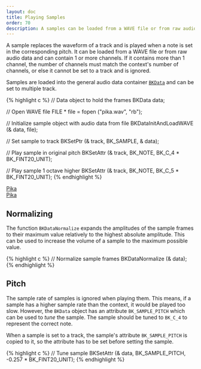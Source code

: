 ```yaml
---
layout: doc
title: Playing Samples
order: 70
description: A samples can be loaded from a WAVE file or from raw audio data and can contain 1 or more channels.
---
```


A sample replaces the waveform of a track and is played when a note is set in the corresponding pitch. It can be loaded from a WAVE file or from raw audio data and can contain 1 or more channels. If it contains more than 1 channel, the number of channels must match the context's number of channels, or else it cannot be set to a track and is ignored.

Samples are loaded into the general audio data container [`BKData`](../data-object/) and can be set to multiple track.

{% highlight c %}
// Data object to hold the frames
BKData data;

// Open WAVE file
FILE * file = fopen ("pika.wav", "rb");

// Initialize sample object with audio data from file
BKDataInitAndLoadWAVE (& data, file);

// Set sample to track
BKSetPtr (& track, BK_SAMPLE, & data);

// Play sample in original pitch
BKSetAttr (& track, BK_NOTE, BK_C_4 * BK_FINT20_UNIT);

// Play sample 1 octave higher
BKSetAttr (& track, BK_NOTE, BK_C_5 * BK_FINT20_UNIT);
{% endhighlight %}

<div class="buttons">
	<div class="player" data-volume="0.7">
		<a href="{{ "/assets/sound/samples/pika.mp3" | prepend: site.baseurl }}" class="button">
			Pika
		</a>
		<div class="label"><a href="{{ "/assets/sound/samples/pika.mp3" | prepend: site.baseurl }}">Pika</a></div>
	</div>
</div>

## Normalizing

The function `BKDataNormalize` expands the amplitudes of the sample frames to their maximum value relatively to the highest absolute amplitude. This can be used to increase the volume of a sample to the maximum possible value.

{% highlight c %}
// Normalize sample frames
BKDataNormalize (& data);
{% endhighlight %}

## Pitch

The sample rate of samples is ignored when playing them. This means, if a sample has a higher sample rate than the context, it would be played too slow. However, the `BKData` object has an attribute `BK_SAMPLE_PITCH` which can be used to *tune* the sample. The sample should be tuned to `BK_C_4` to represent the correct note.

When a sample is set to a track, the sample's attribute `BK_SAMPLE_PITCH` is copied to it, so the attribute has to be set before setting the sample.

{% highlight c %}
// Tune sample
BKSetAttr (& data, BK_SAMPLE_PITCH, -0.257 * BK_FINT20_UNIT);
{% endhighlight %}

